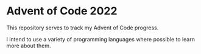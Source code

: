# Advent of Code 2022
This repository serves to track my Advent of Code progress.

I intend to use a variety of programming languages where possible to learn more about them.
